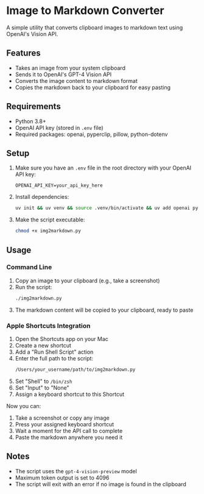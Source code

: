 # Image to Markdown Converter

A simple utility that converts clipboard images to markdown text using OpenAI's Vision API.

## Features

- Takes an image from your system clipboard
- Sends it to OpenAI's GPT-4 Vision API
- Converts the image content to markdown format
- Copies the markdown back to your clipboard for easy pasting

## Requirements

- Python 3.8+
- OpenAI API key (stored in `.env` file)
- Required packages: openai, pyperclip, pillow, python-dotenv

## Setup

1. Make sure you have an `.env` file in the root directory with your OpenAI API key:
   ```
   OPENAI_API_KEY=your_api_key_here
   ```

2. Install dependencies:
   ```bash
   uv init && uv venv && source .venv/bin/activate && uv add openai pyperclip pillow python-dotenv
   ```

3. Make the script executable:
   ```bash
   chmod +x img2markdown.py
   ```

## Usage

### Command Line

1. Copy an image to your clipboard (e.g., take a screenshot)
2. Run the script:
   ```bash
   ./img2markdown.py
   ```
3. The markdown content will be copied to your clipboard, ready to paste

### Apple Shortcuts Integration

1. Open the Shortcuts app on your Mac
2. Create a new shortcut
3. Add a "Run Shell Script" action
4. Enter the full path to the script:
   ```bash
   /Users/your_username/path/to/img2markdown.py
   ```
5. Set "Shell" to `/bin/zsh`
6. Set "Input" to "None"
7. Assign a keyboard shortcut to this Shortcut

Now you can:
1. Take a screenshot or copy any image
2. Press your assigned keyboard shortcut
3. Wait a moment for the API call to complete
4. Paste the markdown anywhere you need it

## Notes

- The script uses the `gpt-4-vision-preview` model
- Maximum token output is set to 4096
- The script will exit with an error if no image is found in the clipboard